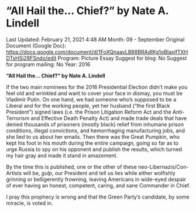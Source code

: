 # “All Hail the… Chief?” by Nate A. Lindell

Last Updated: February 21, 2021 4:48 AM
Month: 09 - September
Original Document (Google Doc): https://docs.google.com/document/d/1FoXQnaavLB88BRAdIKg1oBlaxjfTXHDTsHSi28FSndo/edit
Program: Picture Essay
Suggest for blog: No
Suggest for program mailing: No
Year: 2016

**“All Hail the… Chief?” by Nate A. Lindell**

If the two main nominees for the 2016 Presidential Election didn’t make you feel old and wrinkled and want to cover your face in dismay, you must be Vladimir Putin. On one hand, we had someone who’s supposed to be a Liberal and for the working people, yet her husband (“the first Black President”) signed laws (i.e. the Prison Litigation Reform Act and the Anti-Terrorism and Effective Death Penalty Act) and made trade deals that have denied thousands of prisoners (mostly black) relief from inhumane prison conditions, illegal convictions, and hemorrhaging manufacturing jobs, and she lied to us about her emails. Then there was the Great Pumpkin, who kept his foot in his mouth during the entire campaign, going so far as to urge Russia to spy on his opponent and publish the results, which turned my hair gray and made it stand in amazement.

By the time this is published, one or the other of these neo-Libernazis/Con-Artists will be, *gulp*, our President and tell us lies while either wolfishly grinning or belligerently frowning, leaving Americans in wide-eyed despair of ever having an honest, competent, caring, and sane Commander in Chief.

I pray this prophecy is wrong and that the Green Party’s candidate, by some miracle, is voted in.